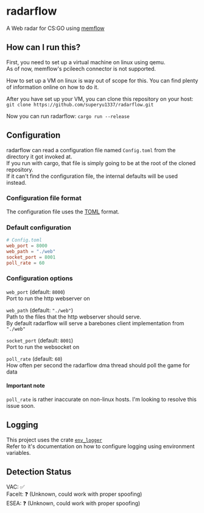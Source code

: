 # radarflow
A Web radar for CS:GO using [memflow](https://github.com/memflow/memflow)

## How can I run this?
First, you need to set up a virtual machine on linux using qemu.  
As of now, memflow's pcileech connector is not supported.

How to set up a VM on linux is way out of scope for this. You can find plenty of information online on how to do it.

After you have set up your VM, you can clone this repository on your host:  
`git clone https://github.com/superyu1337/radarflow.git`

Now you can run radarflow:
`cargo run --release`


## Configuration
radarflow can read a configuration file named `Config.toml` from the directory it got invoked at.  
If you run with cargo, that file is simply going to be at the root of the cloned repository.  
If it can't find the configuration file, the internal defaults will be used instead.

### Configuration file format
The configuration file uses the [TOML](https://toml.io/en/) format.


### Default configuration
```toml
# Config.toml
web_port = 8000
web_path = "./web"
socket_port = 8001
poll_rate = 60
```

### Configuration options
`web_port` (default: `8000`)  
Port to run the http webserver on

`web_path` (default: `"./web"`)  
Path to the files that the http webserver should serve.  
By default radarflow will serve a barebones client implementation from `"./web"`

`socket_port` (default: `8001`)  
Port to run the websocket on

`poll_rate` (default: `60`)  
How often per second the radarflow dma thread should poll the game for data

#### Important note
`poll_rate` is rather inaccurate on non-linux hosts. 
I'm looking to resolve this issue soon.

## Logging
This project uses the crate [`env_logger`](https://docs.rs/env_logger/0.10.0/env_logger/)  
Refer to it's documentation on how to configure logging using environment variables.

## Detection Status
VAC: ✅  
FaceIt: ❓ (Unknown, could work with proper spoofing)  
ESEA: ❓ (Unknown, could work with proper spoofing)  
